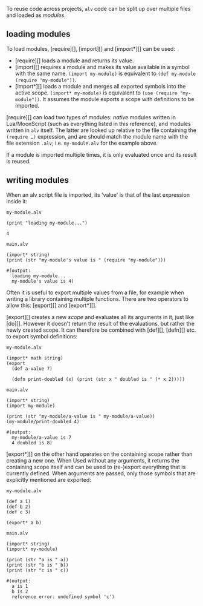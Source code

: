 To reuse code across projects, `alv` code can be split up over multiple files
and loaded as *modules*.

## loading modules

To load modules, [require][], [import][] and [import*][] can be used:

- [require][] loads a module and returns its value.
- [import][] requires a module and makes its value available in a
  symbol with the same name. `(import my-module)` is equivalent to
  `(def my-module (require "my-module"))`.
- [import*][] loads a module and merges all exported symbols into the active
  scope. `(import* my-module)` is equivalent to `(use (require "my-module"))`.
  It assumes the module exports a scope with definitions to be imported.

[require][] can load two types of modules: *native* modules written in
Lua/MoonScript (such as everything listed in this reference), and modules
written in `alv` itself. The latter are looked up relative to the file
containing the `(require …)` expression, and are should match the module name
with the file extension `.alv`; i.e. `my-module.alv` for the example above.

If a module is imported multiple times, it is only evaluated once and its
result is reused.

## writing modules
When an alv script file is imported, its 'value' is that of the last expression
inside it:

`my-module.alv`

    (print "loading my-module...")
    
    4

`main.alv`

    (import* string)
    (print (str "my-module's value is " (require "my-module")))
    
    #(output:
      loading my-module...
      my-module's value is 4)

Often it is useful to export multiple values from a file, for example when
writing a library containing multiple functions. There are two operators to
allow this: [export][] and [export*][].

[export][] creates a new *scope* and evaluates all its arguments in it, just
like [do][]. However it doesn't return the result of the evaluations, but
rather the newly created scope. It can therefore be combined with [def][],
[defn][] etc. to export symbol definitions:

`my-module.alv`

    (import* math string)
    (export
      (def a-value 7)
      
      (defn print-doubled (x) (print (str x " doubled is " (* x 2)))))

`main.alv`

    (import* string)
    (import my-module)
    
    (print (str "my-module/a-value is " my-module/a-value))
    (my-module/print-doubled 4)
    
    #(output:
      my-module/a-value is 7
      4 doubled is 8)

[export*][] on the other hand operates on the containing scope rather than
creating a new one. When Used without any arguments, it returns the containing
scope itself and can be used to (re-)export everything that is currently
defined. When arguments are passed, only those symbols that are explicitly
mentioned are exported:

`my-module.alv`

    (def a 1)
    (def b 2)
    (def c 3)
    
    (export* a b)

`main.alv`

    (import* string)
    (import* my-module)
    
    (print (str "a is " a))
    (print (str "b is " b))
    (print (str "c is " c))
    
    #(output:
      a is 1
      b is 2
      reference error: undefined symbol 'c')

